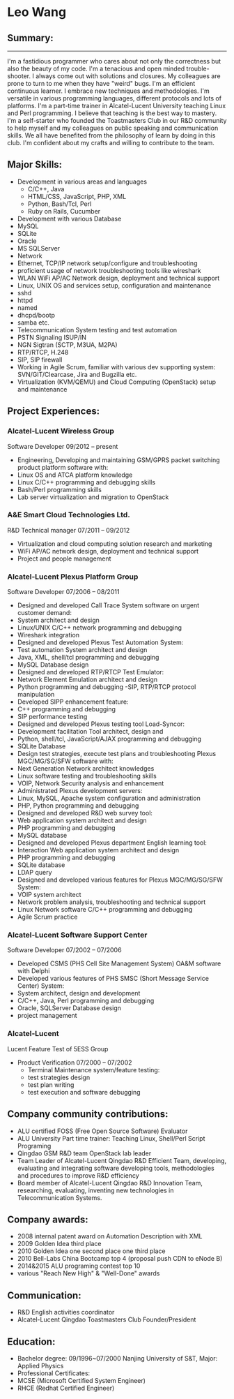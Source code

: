 # Leo Wang
## Summary:
--------------------------------------------------------------
I'm a fastidious programmer who cares about not only the correctness but also the beauty of my code.
I'm a tenacious and open minded trouble-shooter. I always come out with solutions and closures. My colleagues are prone to turn to me when they have "weird" bugs.
I'm an efficient continuous learner. I embrace new techniques and methodologies. I'm versatile in various programming languages, different protocols and lots of platforms.
I'm a part-time trainer in Alcatel-Lucent University teaching Linux and Perl programming. I believe that teaching is the best way to mastery.
I'm a self-starter who founded the Toastmasters Club in our R&D community to help myself and my colleagues on public speaking and communication skills. We all have benefited from the philosophy of learn by doing in this club.
I'm confident about my crafts and willing to contribute to the team.
## Major Skills:
- Development in various areas and languages
  -	C/C++, Java 
  -	HTML/CSS, JavaScript, PHP, XML
  -	Python, Bash/Tcl, Perl
  -	Ruby on Rails, Cucumber
-	Development with various Database
  -	MySQL
  -	SQLite
  -	Oracle
  -	MS SQLServer
-	Network
  -	Ethernet, TCP/IP network setup/configure and troubleshooting
  -	proficient usage of network troubleshooting tools like wireshark
  -	WLAN WiFi AP/AC Network design, deployment and technical support
-	Linux, UNIX OS and services setup, configuration and maintenance
  -	sshd
  -	httpd
  -	named
  -	dhcpd/bootp
  -	samba etc. 
-	Telecommunication System testing and test automation
  -	PSTN Signaling ISUP/IN
  -	NGN Sigtran (SCTP, M3UA, M2PA)
  -	RTP/RTCP, H.248
  -	SIP, SIP firewall
-	Working in Agile Scrum, familiar with various dev supporting system: SVN/GIT/Clearcase, Jira and Bugzilla etc.
-	Virtualization (KVM/QEMU) and Cloud Computing (OpenStack) setup and maintenance

## Project Experiences:

### Alcatel-Lucent Wireless Group
  Software Developer							09/2012 – present 
-	Engineering, Developing and maintaining GSM/GPRS packet switching product platform software with:
  -	Linux OS and ATCA platform knowledge
  -	Linux C/C++ programming and debugging skills
  -	Bash/Perl programming skills
  -	Lab server virtualization and migration to OpenStack
### A&E Smart Cloud Technologies Ltd.
  R&D Technical manager  						07/2011 – 09/2012 
-	Virtualization and cloud computing solution research and marketing
-	WiFi AP/AC network design, deployment and technical support
-	Project and people management
### Alcatel-Lucent Plexus Platform Group
  Software Developer							07/2006 – 08/2011
-	Designed and developed Call Trace System software on urgent customer demand:
  -	System architect and design
  -	Linux/UNIX C/C++ network programming and debugging
  -	Wireshark integration
-	Designed and developed Plexus Test Automation System:
  -	Test automation System architect and design
  -	Java, XML, shell/tcl programming and debugging
  -	MySQL Database design
-	Designed and developed RTP/RTCP Test Emulator:
  -	Network Element Emulation architect and design
  -	Python programming and debugging
  -SIP, RTP/RTCP protocol manipulation
-	Developed SIPP enhancement feature:
  -	C++ programming and debugging
  -	SIP performance testing
-	Designed and developed Plexus testing tool Load-Syncor:
  -	Development facilitation Tool architect,  design and 
  -	Python, shell/tcl, JavaScript/AJAX programming and debugging
  -	SQLite Database
-	Design test strategies, execute test plans and troubleshooting Plexus MGC/MG/SG/SFW software with:
  -	Next Generation Network architect knowledges
  -	Linux software testing and troubleshooting skills
  -	VOIP, Network Security analysis and enhancement
-	Administrated Plexus development servers:
  -	Linux, MySQL, Apache system configuration and administration
  -	PHP, Python programming and debugging
-	Designed and developed R&D web survey tool:
  -	Web application system architect and design
  -	PHP programming and debugging
  -	MySQL database
-	Designed and developed Plexus department English learning tool:
  -	Interaction Web application system architect and design
  -	PHP programming and debugging
  -	SQLite database
  -	LDAP query
-	Designed and developed various features for Plexus MGC/MG/SG/SFW System:
  -	VOIP system architect
  -	Network problem analysis, troubleshooting and technical support
  -	Linux Network software C/C++ programming and debugging
  -	Agile Scrum practice
### Alcatel-Lucent Software Support Center
  Software Developer							07/2002 – 07/2006 
-	Developed CSMS (PHS Cell Site Management System) OA&M software with Delphi
-	Developed various features of PHS SMSC (Short Message Service Center) System:
  -	System architect, design and development
  -	C/C++,  Java, Perl programming and debugging
  - Oracle, SQLServer Database design
  -	project management
### Alcatel-Lucent 
  Lucent Feature Test of 5ESS Group
- Product Verification						07/2000 – 07/2002
  -	Terminal Maintenance system/feature testing:
  -	test strategies design
  -	test plan writing
  -	test execution and software debugging 
## Company community contributions:
-	ALU certified FOSS (Free Open Source Software) Evaluator
-	ALU University Part time trainer: Teaching Linux, Shell/Perl Script Programing
-	Qingdao GSM R&D team OpenStack lab leader
-	Team Leader of Alcatel-Lucent Qingdao R&D Efficient Team, developing, evaluating and integrating software developing tools, methodologies and procedures to improve R&D efficiency
-	Board member of Alcatel-Lucent Qingdao R&D Innovation Team, researching, evaluating, inventing new technologies in Telecommunication Systems.
## Company awards:
-	2008 internal patent award on Automation Description with XML
-	2009 Golden Idea third place
-	2010 Golden Idea one second place one third place
-	2010 Bell-Labs China Bootcamp top 4 (proposal push CDN to eNode B)
-	2014&2015 ALU programing contest top 10
-	various "Reach New High" & "Well-Done" awards
## Communication:
-	R&D English activities coordinator
-	Alcatel-Lucent Qingdao Toastmasters Club Founder/President
## Education:
-	Bachelor degree:  09/1996~07/2000 Nanjing University of S&T, Major: Applied Physics
-	Professional Certificates:
  -	MCSE (Microsoft Certified System Engineer)
  -	RHCE (Redhat Certified Engineer)
